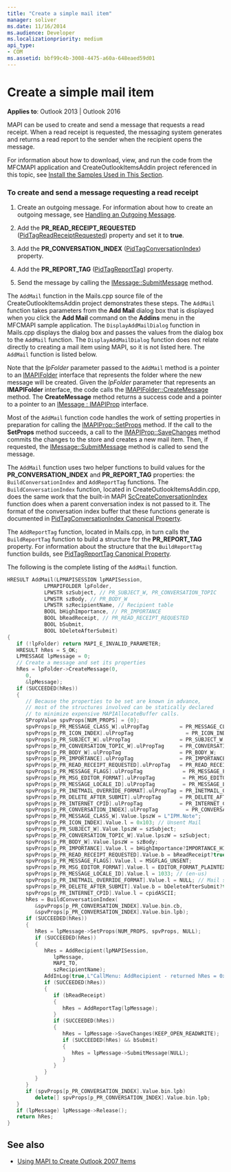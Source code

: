 ```yaml
---
title: "Create a simple mail item"
manager: soliver
ms.date: 11/16/2014
ms.audience: Developer
ms.localizationpriority: medium
api_type:
- COM
ms.assetid: bbf99c4b-3008-4475-a60a-648eaed59d01
---
```


# Create a simple mail item
  
**Applies to**: Outlook 2013 | Outlook 2016
  
MAPI can be used to create and send a message that requests a read receipt. When a read receipt is requested, the messaging system generates and returns a read report to the sender when the recipient opens the message.
  
For information about how to download, view, and run the code from the MFCMAPI application and CreateOutlookItemsAddin project referenced in this topic, see [Install the Samples Used in This Section](how-to-install-the-samples-used-in-this-section.md).

### To create and send a message requesting a read receipt

1. Create an outgoing message. For information about how to create an outgoing message, see [Handling an Outgoing Message](handling-an-outgoing-message.md).

2. Add the **PR_READ_RECEIPT_REQUESTED** ([PidTagReadReceiptRequested](pidtagreadreceiptrequested-canonical-property.md)) property and set it to **true**.

3. Add the **PR_CONVERSATION_INDEX** ([PidTagConversationIndex](pidtagconversationindex-canonical-property.md)) property.

4. Add the **PR_REPORT_TAG** ([PidTagReportTag](pidtagreporttag-canonical-property.md)) property.

5. Send the message by calling the [IMessage::SubmitMessage](imessage-submitmessage.md) method.

The `AddMail` function in the Mails.cpp source file of the CreateOutlookItemsAddin project demonstrates these steps. The `AddMail` function takes parameters from the **Add Mail** dialog box that is displayed when you click the **Add Mail** command on the **Addins** menu in the MFCMAPI sample application. The `DisplayAddMailDialog` function in Mails.cpp displays the dialog box and passes the values from the dialog box to the `AddMail` function. The `DisplayAddMailDialog` function does not relate directly to creating a mail item using MAPI, so it is not listed here. The `AddMail` function is listed below.
  
Note that the  _lpFolder_ parameter passed to the `AddMail` method is a pointer to an [IMAPIFolder](imapifolderimapicontainer.md) interface that represents the folder where the new message will be created. Given the  _lpFolder_ parameter that represents an **IMAPIFolder** interface, the code calls the [IMAPIFolder::CreateMessage](imapifolder-createmessage.md) method. The **CreateMessage** method returns a success code and a pointer to a pointer to an [IMessage : IMAPIProp](imessageimapiprop.md) interface.

Most of the `AddMail` function code handles the work of setting properties in preparation for calling the [IMAPIProp::SetProps](imapiprop-setprops.md) method. If the call to the **SetProps** method succeeds, a call to the [IMAPIProp::SaveChanges](imapiprop-savechanges.md) method commits the changes to the store and creates a new mail item. Then, if requested, the [IMessage::SubmitMessage](imessage-submitmessage.md) method is called to send the message.
  
The `AddMail` function uses two helper functions to build values for the **PR_CONVERSATION_INDEX** and **PR_REPORT_TAG** properties: the `BuildConversationIndex` and `AddReportTag` functions. The `BuildConversationIndex` function, located in CreateOutlookItemsAddin.cpp, does the same work that the built-in MAPI [ScCreateConversationIndex](sccreateconversationindex.md) function does when a parent conversation index is not passed to it. The format of the conversation index buffer that these functions generate is documented in [PidTagConversationIndex Canonical Property](pidtagconversationindex-canonical-property.md).

The `AddReportTag` function, located in Mails.cpp, in turn calls the `BuildReportTag` function to build a structure for the **PR_REPORT_TAG** property. For information about the structure that the `BuildReportTag` function builds, see [PidTagReportTag Canonical Property](pidtagreporttag-canonical-property.md).
  
The following is the complete listing of the `AddMail` function.
  
```cpp
HRESULT AddMail(LPMAPISESSION lpMAPISession,
            LPMAPIFOLDER lpFolder,
            LPWSTR szSubject, // PR_SUBJECT_W, PR_CONVERSATION_TOPIC
            LPWSTR szBody, // PR_BODY_W
            LPWSTR szRecipientName, // Recipient table
            BOOL bHighImportance, // PR_IMPORTANCE
            BOOL bReadReceipt, // PR_READ_RECEIPT_REQUESTED
            BOOL bSubmit,
            BOOL bDeleteAfterSubmit)
{
   if (!lpFolder) return MAPI_E_INVALID_PARAMETER;
   HRESULT hRes = S_OK;
   LPMESSAGE lpMessage = 0;
   // Create a message and set its properties
   hRes = lpFolder->CreateMessage(0,
      0,
      &lpMessage);
   if (SUCCEEDED(hRes))
   {
      // Because the properties to be set are known in advance, 
      // most of the structures involved can be statically declared 
      // to minimize expensive MAPIAllocateBuffer calls.
      SPropValue spvProps[NUM_PROPS] = {0};
      spvProps[p_PR_MESSAGE_CLASS_W].ulPropTag          = PR_MESSAGE_CLASS_W;
      spvProps[p_PR_ICON_INDEX].ulPropTag                 = PR_ICON_INDEX;
      spvProps[p_PR_SUBJECT_W].ulPropTag                = PR_SUBJECT_W;
      spvProps[p_PR_CONVERSATION_TOPIC_W].ulPropTag     = PR_CONVERSATION_TOPIC_W;
      spvProps[p_PR_BODY_W].ulPropTag                   = PR_BODY_W;
      spvProps[p_PR_IMPORTANCE].ulPropTag               = PR_IMPORTANCE;
      spvProps[p_PR_READ_RECEIPT_REQUESTED].ulPropTag   = PR_READ_RECEIPT_REQUESTED;
      spvProps[p_PR_MESSAGE_FLAGS].ulPropTag             = PR_MESSAGE_FLAGS;
      spvProps[p_PR_MSG_EDITOR_FORMAT].ulPropTag         = PR_MSG_EDITOR_FORMAT;
      spvProps[p_PR_MESSAGE_LOCALE_ID].ulPropTag         = PR_MESSAGE_LOCALE_ID;
      spvProps[p_PR_INETMAIL_OVERRIDE_FORMAT].ulPropTag = PR_INETMAIL_OVERRIDE_FORMAT;
      spvProps[p_PR_DELETE_AFTER_SUBMIT].ulPropTag      = PR_DELETE_AFTER_SUBMIT;
      spvProps[p_PR_INTERNET_CPID].ulPropTag            = PR_INTERNET_CPID;
      spvProps[p_PR_CONVERSATION_INDEX].ulPropTag         = PR_CONVERSATION_INDEX;
      spvProps[p_PR_MESSAGE_CLASS_W].Value.lpszW = L"IPM.Note";
      spvProps[p_PR_ICON_INDEX].Value.l = 0x103; // Unsent Mail
      spvProps[p_PR_SUBJECT_W].Value.lpszW = szSubject;
      spvProps[p_PR_CONVERSATION_TOPIC_W].Value.lpszW = szSubject;
      spvProps[p_PR_BODY_W].Value.lpszW = szBody;
      spvProps[p_PR_IMPORTANCE].Value.l = bHighImportance?IMPORTANCE_HIGH:IMPORTANCE_NORMAL;
      spvProps[p_PR_READ_RECEIPT_REQUESTED].Value.b = bReadReceipt?true:false;
      spvProps[p_PR_MESSAGE_FLAGS].Value.l = MSGFLAG_UNSENT;
      spvProps[p_PR_MSG_EDITOR_FORMAT].Value.l = EDITOR_FORMAT_PLAINTEXT;
      spvProps[p_PR_MESSAGE_LOCALE_ID].Value.l = 1033; // (en-us)
      spvProps[p_PR_INETMAIL_OVERRIDE_FORMAT].Value.l = NULL; // Mail system chooses default encoding scheme
      spvProps[p_PR_DELETE_AFTER_SUBMIT].Value.b = bDeleteAfterSubmit?true:false;
      spvProps[p_PR_INTERNET_CPID].Value.l = cpidASCII;
      hRes = BuildConversationIndex(
         &spvProps[p_PR_CONVERSATION_INDEX].Value.bin.cb,
         &spvProps[p_PR_CONVERSATION_INDEX].Value.bin.lpb);
      if (SUCCEEDED(hRes))
      {
         hRes = lpMessage->SetProps(NUM_PROPS, spvProps, NULL);
         if (SUCCEEDED(hRes))
         {
            hRes = AddRecipient(lpMAPISession,
               lpMessage,
               MAPI_TO,
               szRecipientName);
            AddInLog(true,L"CallMenu: AddRecipient - returned hRes = 0x%08X\n",hRes);
            if (SUCCEEDED(hRes))
            {
               if (bReadReceipt)
               {
                  hRes = AddReportTag(lpMessage);
               }
               if (SUCCEEDED(hRes))
               {
                  hRes = lpMessage->SaveChanges(KEEP_OPEN_READWRITE);
                  if (SUCCEEDED(hRes) && bSubmit)
                  {
                     hRes = lpMessage->SubmitMessage(NULL);
                  }
               }
            }
         }
      }
      if (spvProps[p_PR_CONVERSATION_INDEX].Value.bin.lpb)
         delete[] spvProps[p_PR_CONVERSATION_INDEX].Value.bin.lpb;
   }
   if (lpMessage) lpMessage->Release();
   return hRes;
}
```

## See also

- [Using MAPI to Create Outlook 2007 Items](https://msdn.microsoft.com/library/cc678348%28office.12%29.aspx)

